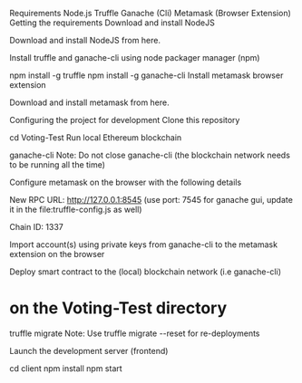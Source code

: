 Requirements
Node.js
Truffle
Ganache (Cli)
Metamask (Browser Extension)
Getting the requirements
Download and install NodeJS

Download and install NodeJS from here.

Install truffle and ganache-cli using node packager manager (npm)

npm install -g truffle
npm install -g ganache-cli
Install metamask browser extension

Download and install metamask from here.

Configuring the project for development
Clone this repository


cd Voting-Test
Run local Ethereum blockchain

ganache-cli
Note: Do not close ganache-cli (the blockchain network needs to be running all the time)

Configure metamask on the browser with the following details

New RPC URL: http://127.0.0.1:8545 (use port: 7545 for ganache gui, update it in the file:truffle-config.js as well)

Chain ID: 1337

Import account(s) using private keys from ganache-cli to the metamask extension on the browser

Deploy smart contract to the (local) blockchain network (i.e ganache-cli)

# on the Voting-Test directory
truffle migrate
Note: Use truffle migrate --reset for re-deployments

Launch the development server (frontend)

cd client
npm install
npm start

